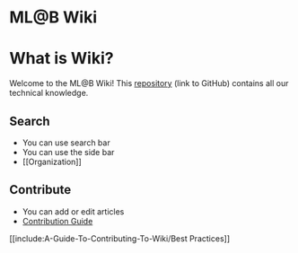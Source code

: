 # ML@B Wiki

# What is Wiki?

Welcome to the ML@B Wiki! This [repository](https://github.com/mlberkeley/wiki) (link to GitHub) contains all our technical knowledge. 


## Search

* You can use search bar
* You can use the side bar
* [[Organization]]

## Contribute

* You can add or edit articles
* [Contribution Guide](./A-Guide-To-Contributing-To-Wiki/)

[[include:A-Guide-To-Contributing-To-Wiki/Best Practices]]